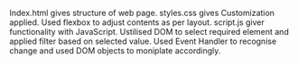 Index.html gives structure of web page.
styles.css gives Customization applied. Used flexbox to adjust contents as per layout.
script.js giver functionality with JavaScript. Ustilised DOM to select required element and applied filter based on selected value.
Used Event Handler to recognise change and used DOM objects to moniplate accordingly.
